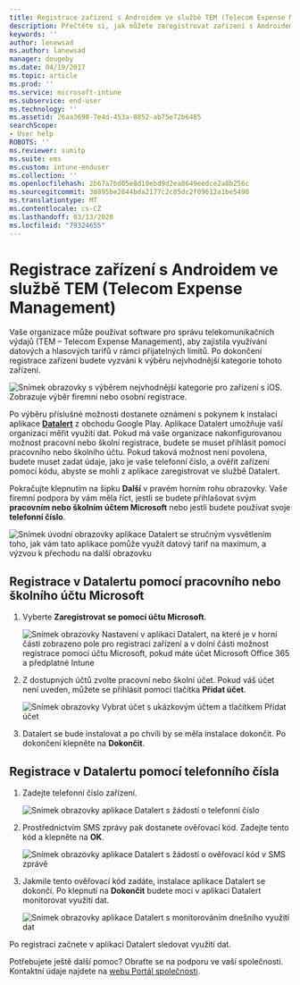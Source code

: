 ```yaml
---
title: Registrace zařízení s Androidem ve službě TEM (Telecom Expense Management) pomocí Intune
description: Přečtěte si, jak můžete zaregistrovat zařízení s Androidem ve službě TEM (Telecom Expense Management).
keywords: ''
author: lenewsad
ms.author: lanewsad
manager: dougeby
ms.date: 04/19/2017
ms.topic: article
ms.prod: ''
ms.service: microsoft-intune
ms.subservice: end-user
ms.technology: ''
ms.assetid: 26aa3698-7e4d-453a-8852-ab75e72b6485
searchScope:
- User help
ROBOTS: ''
ms.reviewer: sumitp
ms.suite: ems
ms.custom: intune-enduser
ms.collection: ''
ms.openlocfilehash: 2b67a7bd05e8d10ebd9d2ea8649eedce2a8b256c
ms.sourcegitcommit: 3d895be2844bda2177c2c85dc2f09612a1be5490
ms.translationtype: MT
ms.contentlocale: cs-CZ
ms.lasthandoff: 03/13/2020
ms.locfileid: "79324655"
---
```

# <a name="enroll-your-android-device-in-telecom-expense-management"></a>Registrace zařízení s Androidem ve službě TEM (Telecom Expense Management)

Vaše organizace může používat software pro správu telekomunikačních výdajů (TEM – Telecom Expense Management), aby zajistila využívání datových a hlasových tarifů v rámci přijatelných limitů. Po dokončení registrace zařízení budete vyzváni k výběru nejvhodnější kategorie tohoto zařízení.

![Snímek obrazovky s výběrem nejvhodnější kategorie pro zařízení s iOS. Zobrazuje výběr firemní nebo osobní registrace.](./media/and-enroll-11-tem-select-best-category.png)

Po výběru příslušné možnosti dostanete oznámení s pokynem k instalaci aplikace [__Datalert__](https://play.google.com/store/apps/details?id=fr.memobox.databox) z obchodu Google Play. Aplikace Datalert umožňuje vaší organizaci měřit využití dat. Pokud má vaše organizace nakonfigurovanou možnost pracovní nebo školní registrace, budete se muset přihlásit pomocí pracovního nebo školního účtu. Pokud taková možnost není povolena, budete muset zadat údaje, jako je vaše telefonní číslo, a ověřit zařízení pomocí kódu, abyste se mohli z aplikace zaregistrovat ve službě Datalert.

Pokračujte klepnutím na šipku __Další__ v pravém horním rohu obrazovky. Vaše firemní podpora by vám měla říct, jestli se budete přihlašovat svým __pracovním nebo školním účtem Microsoft__ nebo jestli budete používat svoje __telefonní číslo__.

  ![Snímek úvodní obrazovky aplikace Datalert se stručným vysvětlením toho, jak vám tato aplikace pomůže využít datový tarif na maximum, a výzvou k přechodu na další obrazovku](./media/and-enroll-12-tem-datalert-setup.png)

## <a name="enroll-into-datalert-using-your-microsoft-work-or-school-account"></a>Registrace v Datalertu pomocí pracovního nebo školního účtu Microsoft

1. Vyberte __Zaregistrovat se pomocí účtu Microsoft__.

   ![Snímek obrazovky Nastavení v aplikaci Datalert, na které je v horní části zobrazeno pole pro registraci zařízení a v dolní části možnost registrace pomocí účtu Microsoft, pokud máte účet Microsoft Office 365 a předplatné Intune](./media/and-enroll-12a-tem-datalert-enroll-msft-account.png)

2. Z dostupných účtů zvolte pracovní nebo školní účet. Pokud váš účet není uveden, můžete se přihlásit pomocí tlačítka **Přidat účet**.

   ![Snímek obrazovky Vybrat účet s ukázkovým účtem a tlačítkem Přidat účet](./media/and-enroll-12b-tem-datalert-enroll-select-msft-account.png)

3. Datalert se bude instalovat a po chvíli by se měla instalace dokončit. Po dokončení klepněte na __Dokončit__.

## <a name="enroll-into-datalert-using-your-phone-number"></a>Registrace v Datalertu pomocí telefonního čísla

1. Zadejte telefonní číslo zařízení.

   ![Snímek obrazovky aplikace Datalert s žádostí o telefonní číslo](./media/and-enroll-13-tem-datalert-phone-number.png)

2. Prostřednictvím SMS zprávy pak dostanete ověřovací kód. Zadejte tento kód a klepněte na __OK__.

   ![Snímek obrazovky aplikace Datalert s žádostí o ověřovací kód v SMS zprávě](./media/and-enroll-14-tem-datalert-sms.png)

3. Jakmile tento ověřovací kód zadáte, instalace aplikace Datalert se dokončí. Po klepnutí na __Dokončit__ budete moci v aplikaci Datalert monitorovat využití dat.

   ![Snímek obrazovky aplikace Datalert s monitorováním dnešního využití dat](./media/and-enroll-15-tem-datalert-monitoring-active.png)

Po registraci začnete v aplikaci Datalert sledovat využití dat.

Potřebujete ještě další pomoc? Obraťte se na podporu ve vaší společnosti. Kontaktní údaje najdete na [webu Portál společnosti](https://go.microsoft.com/fwlink/?linkid=2010980).
